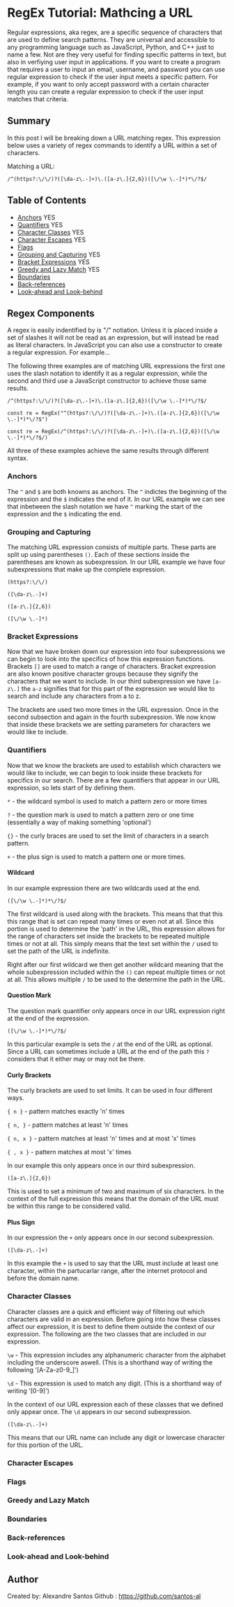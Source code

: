 # RegEx Tutorial: Mathcing a URL

Regular expressions, aka regex, are a specific sequence of characters that are used to define search patterns. They are universal and accessible to any programming language such as JavaScript, Python, and C++ just to name a few. Not are they very useful for finding specific patterns in text, but also in verfiying user input in applications. If you want to create a program that requires a user to input an email, username, and password you can use regular expression to check if the user input meets a specific pattern. For example, if you want to only accept password with a certain character length you can create a regular expression to check if the user input matches that criteria. 


## Summary

In this post I will be breaking down a URL matching regex. This expression below uses a variety of regex commands to identify a URL within a set of characters.

 Matching a URL:
``` 
/^(https?:\/\/)?([\da-z\.-]+)\.([a-z\.]{2,6})([\/\w \.-]*)*\/?$/
```


## Table of Contents

- [Anchors](#anchors) YES
- [Quantifiers](#quantifiers) YES
- [Character Classes](#character-classes) YES
- [Character Escapes](#character-escapes) YES
- [Flags](#flags)
- [Grouping and Capturing](#grouping-and-capturing) YES
- [Bracket Expressions](#bracket-expressions) YES
- [Greedy and Lazy Match](#greedy-and-lazy-match) YES
- [Boundaries](#boundaries)
- [Back-references](#back-references)
- [Look-ahead and Look-behind](#look-ahead-and-look-behind)

## Regex Components
A regex is easily indentified by is "/" notiation. Unless it is placed inside a set of slashes it will not be read as an expression, but will instead be read as literal characters. In JavaScript you can also use a constructor to create a regular expression. For example...

The following three examples are of matching URL expressions the first one uses the slash notation to identify it as a regular expression, while the second and third use a JavaScript constructor to achieve those same results.

```
/^(https?:\/\/)?([\da-z\.-]+)\.([a-z\.]{2,6})([\/\w \.-]*)*\/?$/
```

```
const re = RegEx("^(https?:\/\/)?([\da-z\.-]+)\.([a-z\.]{2,6})([\/\w \.-]*)*\/?$")
```

```
const re = RegEx(/^(https?:\/\/)?([\da-z\.-]+)\.([a-z\.]{2,6})([\/\w \.-]*)*\/?$/)
```

All three of these examples achieve the same results through different syntax.

### Anchors
The `^` and `$` are both knowns as anchors. The `^` indictes the beginning of the expression and the `$` indicates the end of it. In our URL example we can see that inbetween the slash notation we have `^` marking the start of the expression and the `$` indicating the end.

### Grouping and Capturing
The matching URL expression consists of multiple parts. These parts are split up using parentheses `()`. Each of these sections inside the parentheses are known as subexpression. In our URL example we have four subexpressions that make up the complete expression.

```
(https?:\/\/)
```
```
([\da-z\.-]+)
```
```
([a-z\.]{2,6})
```
```
([\/\w \.-]*)
```

### Bracket Expressions
Now that we have broken down our expression into four subexpressions we can begin to look into the specifics of how this expression functions. Brackets `[]` are used to match a range of characters. Bracket expression are also known positive character groups because they signify the characters that we want to include. In our third subexpression we have `[a-z\.]` the `a-z` signifies that for this part of the expression we would like to search and include any characters from a to z. 

The brackets are used two more times in the URL expression. Once in the second subsection and again in the fourth subexpression. We now know that inside these brackets we are setting parameters for characters we would like to include.

### Quantifiers
Now that we know the brackets are used to establish which characters we would like to include, we can begin to look inside these brackets for specifics in our search. There are a few quantifiers that appear in our URL expression, so lets start of by defining them.

`*` - the wildcard symbol is used to match a pattern zero or more times

`?` - the question mark is used to match a pattern zero or one time (essentially a way of making something 'optional')

`{}` - the curly braces are used to set the limit of characters in a search pattern.

`+` - the plus sign is used to match a pattern one or more times.

#### Wildcard
In our example expression there are two wildcards used at the end.
```
([\/\w \.-]*)*\/?$/
```
The first wildcard is used along with the brackets. This means that that this this range that is set can repeat many times or even not at all. Since this portion is used to determine the 'path' in the URL, this expression allows for the range of characters set inside the brackets to be repeated multiple times or not at all. This simply means that the text set within the `/` used to set the path of the URL is indefinite.

Right after our first wildcard we then get another wildcard meaning that the whole subexpression included within the `()` can repeat multiple times or not at all. This allows multiple `/` to be used to the determine the path in the URL.

#### Question Mark

The question mark quantifier only appears once in our URL expression right at the end of the expression. 
```
([\/\w \.-]*)*\/?$/
```

In this particular example is sets the `/` at the end of the URL as optional. Since a URL can sometimes include a URL at the end of the path this `?` considers that it either may or may not be there.

#### Curly Brackets

The curly brackets are used to set limits. It can be used in four different ways.

`{ n }` - pattern matches exactly 'n' times

`{ n, }` - pattern matches at least 'n' times

`{ n, x }` - pattern matches at least 'n' times and at most 'x' times

`{ , x }` - pattern matches at most 'x' times

In our example this only appears once in our third subexpression.
```
([a-z\.]{2,6})
```

This is used to set a minimum of two and maximum of six characters. In the context of the full expression this means that the domain of the URL must be within this range to be considered valid.

#### Plus Sign
 
 In our expression the `+` only appears once in our second subexpression.
```
([\da-z\.-]+)
```

In this example the `+` is used to say that the URL must include at least one character, within the partucarlar range, after the internet protocol and before the domain name.

### Character Classes

Character classes are a quick and efficient way of filtering out which characters are valid in an expression. Before going into how these classes affect our expression, it is best to define them outside the context of our expression. The following are the two classes that are included in our expression.

`\w` - This expression includes any alphanumeric character from the alphabet including the underscore aswell. (This is a shorthand way of writing the following '[A-Za-z0-9_]')

`\d` - This expression is used to match any digit. (This is a shorthand way of writing '[0-9]')

In the context of our URL expression each of these classes that we defined only appear once. The `\d` appears in our second subexpression.
```
([\da-z\.-]+)
```
This means that our URL name can include any digit or lowercase character for this portion of the URL.

### Character Escapes

### Flags

### Greedy and Lazy Match

### Boundaries

### Back-references

### Look-ahead and Look-behind

## Author

Created by: Alexandre Santos
Github : https://github.com/santos-al
